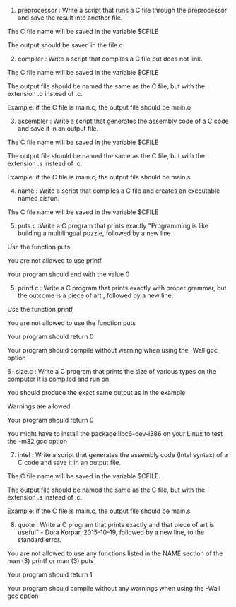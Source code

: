 

1. preprocessor : Write a script that runs a C file through the preprocessor and save the result into another file.



The C file name will be saved in the variable $CFILE

The output should be saved in the file c

2. compiler : Write a script that compiles a C file but does not link.



The C file name will be saved in the variable $CFILE

The output file should be named the same as the C file, but with the extension .o instead of .c.

Example: if the C file is main.c, the output file should be main.o 

3. assembler : Write a script that generates the assembly code of a C code and save it in an output file.



The C file name will be saved in the variable $CFILE

The output file should be named the same as the C file, but with the extension .s instead of .c.

Example: if the C file is main.c, the output file should be main.s

4. name : Write a script that compiles a C file and creates an executable named cisfun.



The C file name will be saved in the variable $CFILE

5. puts.c :Write a C program that prints exactly "Programming is like building a multilingual puzzle, followed by a new line.



Use the function puts

You are not allowed to use printf

Your program should end with the value 0

5. printf.c : 	Write a C program that prints exactly with proper grammar, but the outcome is a piece of art,, followed by a new line.



Use the function printf

You are not allowed to use the function puts

Your program should return 0

Your program should compile without warning when using the -Wall gcc option

6- size.c : Write a C program that prints the size of various types on the computer it is compiled and run on.



You should produce the exact same output as in the example

Warnings are allowed

Your program should return 0

You might have to install the package libc6-dev-i386 on your Linux to test the -m32 gcc option

7. intel : Write a script that generates the assembly code (Intel syntax) of a C code and save it in an output file.



The C file name will be saved in the variable $CFILE.

The output file should be named the same as the C file, but with the extension .s instead of .c.

Example: if the C file is main.c, the output file should be main.s

8. quote : Write a C program that prints exactly and that piece of art is useful" - Dora Korpar, 2015-10-19, followed by a new line, to the standard error.



You are not allowed to use any functions listed in the NAME section of the man (3) printf or man (3) puts

Your program should return 1

Your program should compile without any warnings when using the -Wall gcc option
